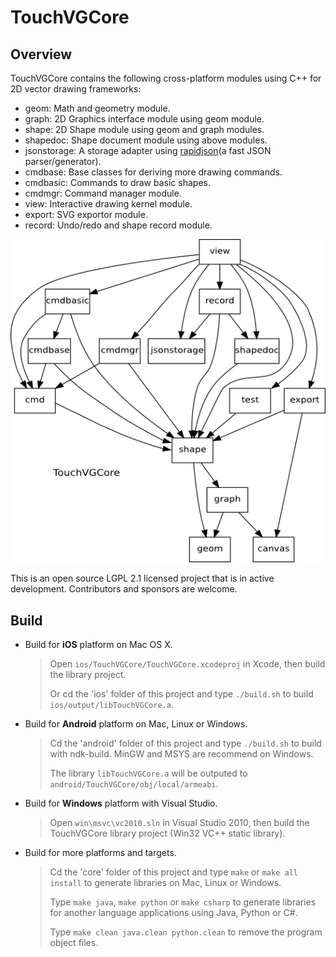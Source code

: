 # TouchVGCore

## Overview

TouchVGCore contains the following cross-platform modules using C++ for 2D vector drawing frameworks:

- geom: Math and geometry module.
- graph: 2D Graphics interface module using geom module.
- shape: 2D Shape module using geom and graph modules.
- shapedoc: Shape document module using above modules.
- jsonstorage: A storage adapter using [rapidjson](https://github.com/Kanma/rapidjson)(a fast JSON parser/generator).
- cmdbase: Base classes for deriving more drawing commands.
- cmdbasic: Commands to draw basic shapes.
- cmdmgr: Command manager module.
- view: Interactive drawing kernel module.
- export: SVG exportor module.
- record: Undo/redo and shape record module.

![modules](/doc/images/modules.png)

This is an open source LGPL 2.1 licensed project that is in active development. Contributors and sponsors are welcome.

## Build

* Build for **iOS** platform on Mac OS X.

  > Open `ios/TouchVGCore/TouchVGCore.xcodeproj` in Xcode, then build the library project.
  >
  > Or cd the 'ios' folder of this project and type `./build.sh` to build `ios/output/libTouchVGCore.a`.

* Build for **Android** platform on Mac, Linux or Windows.

  > Cd the 'android' folder of this project and type `./build.sh` to build with ndk-build. MinGW and MSYS are recommend on Windows.
  >
  > The library `libTouchVGCore.a` will be outputed to `android/TouchVGCore/obj/local/armeabi`.

* Build for **Windows** platform with Visual Studio.

  > Open `win\msvc\vc2010.sln` in Visual Studio 2010, then build the TouchVGCore library project (Win32 VC++ static library).
   
* Build for more platforms and targets.

  > Cd the 'core' folder of this project and type `make` or `make all install` to generate libraries on Mac, Linux or Windows.
  > 
  > Type `make java`, `make python` or `make csharp` to generate libraries for another language applications using Java, Python or C#.
  > 
  > Type `make clean java.clean python.clean` to remove the program object files.
